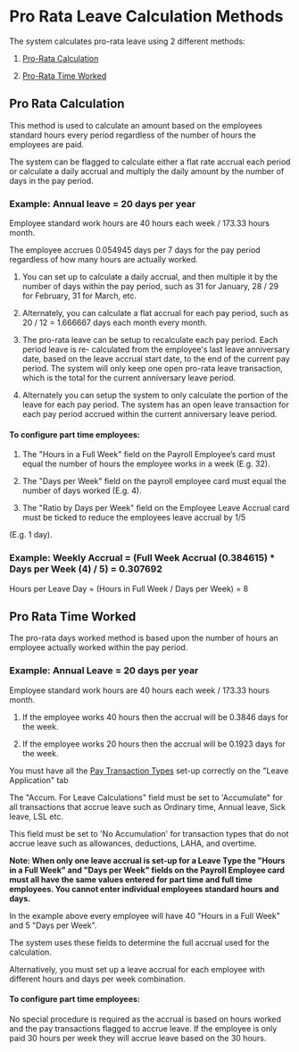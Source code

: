 # Pro Rata Leave Calculation Methods

The system calculates pro-rata leave using 2 different methods:

1.	[Pro-Rata Calculation](#pro-rata-calcluation)

2.	[Pro-Rata Time Worked](#pro-rata-time-worked) 

## Pro Rata Calculation 

This method is used to calculate an amount based on the employees standard hours every period regardless of the number of hours the employees are paid.  

The system can be flagged to calculate either a flat rate accrual each period or calculate a daily accrual and multiply the daily amount by the number of days in the pay period.

### Example: Annual leave = 20 days per year  

Employee standard work hours are 40 hours each week / 173.33 hours month.

The employee accrues 0.054945 days per 7 days for the pay period regardless of how many hours are actually worked.

1.	You can set up to calculate a daily accrual, and then multiple it by the number of days within the pay period, such as 31 for January, 28 / 29 for February, 31 for March, etc.  

2.	Alternately, you can calculate a flat accrual for each pay period, such as 20 / 12 = 1.666667 days each month every month.

3.	The pro-rata leave can be setup to recalculate each pay period.  Each period leave is re- calculated from the employee's last leave anniversary date, based on the leave accrual start date, to the end of the current pay period.  The system will only keep one open pro-rata leave transaction, which is the total for the current anniversary leave period. 

4.	Alternately you can setup the system to only calculate the portion of the leave for each pay period.  The system has an open leave transaction for each pay period accrued within the current anniversary leave period.

#### To configure part time employees:

1.	The "Hours in a Full Week" field on the Payroll Employee’s card must equal the number of hours the employee works in a week (E.g. 32).

2.	The "Days per Week" field on the payroll employee card must equal the number of days worked (E.g. 4).

3.	The "Ratio by Days per Week" field on the Employee Leave Accrual card must be ticked to reduce the employees leave accrual by 1/5 

(E.g. 1 day).  

### Example:  Weekly Accrual = (Full Week Accrual (0.384615) * Days per Week (4) / 5) = 0.307692

Hours per Leave Day = (Hours in Full Week / Days per Week) = 8

## Pro Rata Time Worked 

The pro-rata days worked method is based upon the number of hours an employee actually worked within the pay period.

### Example: Annual Leave = 20 days per year  

Employee standard work hours are 40 hours each week / 173.33 hours month.

1.	If the employee works 40 hours then the accrual will be 0.3846 days for the week.

2.	If the employee works 20 hours then the accrual will be 0.1923 days for the week.

You must have all the [Pay Transaction Types](au-payroll-setup-pay-transaction-types.md) set-up correctly on the "Leave Application" tab

The "Accum. For Leave Calculations" field must be set to 'Accumulate" for all transactions that accrue leave such as Ordinary time, Annual leave, Sick leave, LSL etc.  

This field must be set to 'No Accumulation' for transaction types that do not accrue leave such as allowances, deductions, LAHA, and overtime.

**Note: When only one leave accrual is set-up for a Leave Type the "Hours in a Full Week" and "Days per Week" fields on the Payroll Employee card must all have the same values entered for part time and full time employees.  You cannot enter individual employees standard hours and days.**

In the example above every employee will have 40 "Hours in a Full Week" and 5 "Days per Week".  

The system uses these fields to determine the full accrual used for the calculation.  

Alternatively, you must set up a leave accrual for each employee with different hours and days per week combination.

#### To configure part time employees:

No special procedure is required as the accrual is based on hours worked and the pay transactions flagged to accrue leave.  If the employee is only paid 30 hours per week they will accrue leave based on the 30 hours.  

 
